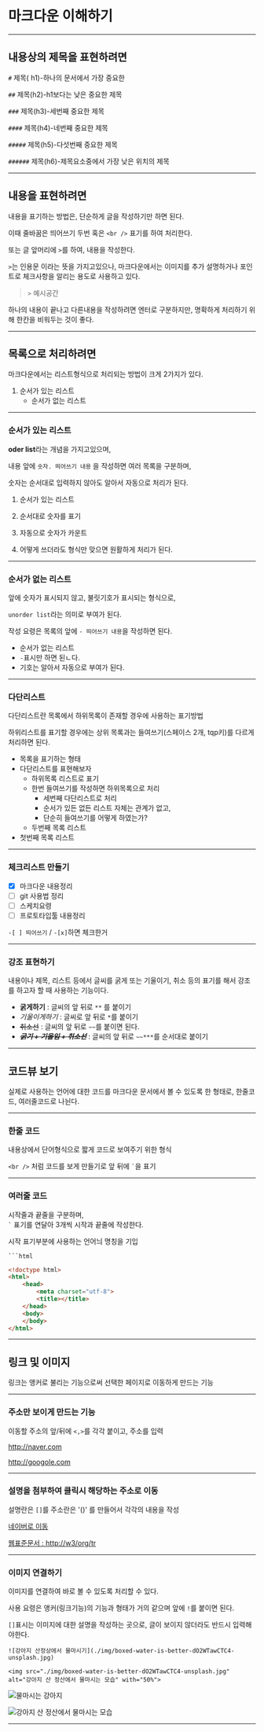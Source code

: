 # 마크다운 이해하기

---

## 내용상의 제목을 표현하려면



`#` 제목( h1)-하나의 문서에서 가장 중요한  <br />

`##` 제목(h2)-h1보다는 낮은 중요한 제목  <br />

`###` 제목(h3)-세번째 중요한 제목  <br />

`####` 제목(h4)-네번째 중요한 제목  <br />

`#####` 제목(h5)-다섯번째 중요한 제목  <br />

`######` 제목(h6)-제목요소중에서 가장 낮은 위치의 제목 <br />



---



## 내용을 표현하려면



내용을 표기하는 방법은, 단순하게 글을 작성하기만 하면 된다. <br />

이때 줄바꿈은 띄어쓰기 두번 혹은 `<br />` 표기를 하여 처리한다.



또는 글 앞머리에 `>`를 하여, 내용을 작성한다. <br />

`>`는 인용문 이라는 뜻을 가지고있으나, 마크다운에서는 이미지를 추가 설명하거나 포인트로 체크사항을 알리는 용도로 사용하고 있다. <br />

> `>` 예시공간



하나의 내용이 끝나고 다른내용을 작성하려면 엔터로 구분하지만, 명확하게 처리하기 위해 한칸을 비워두는 것이 좋다.



---



## 목록으로 처리하려면



마크다운에서는 리스트형식으로 처리되는 방법이 크게 2가지가 있다.

1. 순서가 있는 리스트
   - 순서가 없는 리스트



---



### 순서가 있는 리스트



**oder list**라는 개념을 가지고있으며, <br />

내용 앞에 `숫자. 띄어쓰기 내용` 을 작성하면 여러 목록을 구분하며, <br />

숫자는 순서대로 입력하지 않아도 알아서 자동으로 처리가 된다.

1. 순서가 있는 리스트
2. 순서대로 숫자를 표기

80. 자동으로 숫자가 카운트

900. 어떻게 쓰더라도 형식만 맞으면 원활하게 처리가 된다.



---



### 순서가 없는 리스트



앞에 숫자가 표시되지 않고, 불릿기호가 표시되는 형식으로, <br />

`unorder list`라는 의미로 부여가 된다. <br />

작성 요령은 목록의 앞에  `- 띄어쓰기 내용`을 작성하면 된다.

- 순서가 없는 리스트
- `-`표시만 하면 된ㄴ다.
- 기호는 알아서 자동으로 부여가 된다.



---



### 다단리스트



다단리스트란 목록에서 하위목록이 존재할 경우에 사용하는 표기방법 <br />

하위리스트를 표기할 경우에는 상위 목록과는 들여쓰기(스페이스 2개, tqp키)를 다르게 처리하면 된다. 

- 목록을 표기하는 형태
- 다단리스트를 표현해보자  
  - 하위목록 리스트로 표기
  - 한번 들여쓰기를 작성하면 하위목록으로 처리
    - 세번째 다단리스트로 처리
    - 순서가 있든 없든 리스트 자체는 관계가 없고,
    - 단순히 들여쓰기를 어떻게 하였는가? 
  - 두번째 목록 리스트
- 첫번째 목록 리스트



---



### 체크리스트 만들기



- [x] 마크다운 내용정리
- [ ] git 사용법 정리
- [ ] 스케치요령
- [ ] 프로토타입툴 내용정리

`-[ ] 띄어쓰기` / `-[x]`하면 체크한거



---



### 강조 표현하기



내용이나 제목, 리스트 등에서 글씨를 굵게 또는 기울이기, 취소 등의 표기를 해서 강조를 하고자 할 때 사용하는 기능이다.

- **굵게하기** : 글씨의 앞 뒤로 `**`  를 붙이기
- *기울이게하기* : 글씨로 앞 뒤로 `*`를 붙이기
- ~~취소선~~ : 글씨의 앞 뒤로 `~~`를 붙이면 된다.
- ~~***굵기 + 기울임 + 취소선***~~ : 글씨의 앞 뒤로 `~~***`를 순서대로 붙이기



---



## 코드뷰 보기



실제로 사용하는 언어에 대한 코드를 마크다운 문서에서 볼 수 있도록 한 형태로, 한줄코드, 여러줄코드로 나뉜다.



---



### 한줄 코드



내용상에서 단어형식으로 짧게 코드로 보여주기 위한 형식 <br />

`<br />` 처럼 코드를 보게 만들기로 앞 뒤에  `` ` ``을 표기



---



### 여러줄 코드



시작줄과 끝줄을 구분하며, <br />`` ` `` 표기를 연달아 3개씩 시작과 끝줄에 작성한다. <br />

시작 표기부분에 사용하는 언어늬 명칭을 기입

` ```html `

``` html
<!doctype html>
<html>
    <head>
        <meta charset="utf-8">
        <title></title>
    </head>
    <body>
    </body>
</html>
```



---



##  링크 및 이미지



링크는 앵커로 불리는 기능으로써 선택한 페이지로 이동하게 만드는 기능 <br />



---



### 주소만 보이게 만드는 기능



이동할 주소의 앞/뒤에 `<,>`를 각각 붙이고, 주소를 입력

<http://naver.com>

<http://googole.com>



---



### 설명을 첨부하여 클릭시 해당하는 주소로 이동



설명란은 `[]`를 주소란은 '()' 를 만들어서 각각의 내용을 작성

[네이버로 이동](http://naver.com)

[웹표준문서 : http://w3/org/tr](http://w3/org/tr)



---



### 이미지 연결하기



이미지를 연결하여 바로 볼 수 있도록 처리할 수 있다. <br/>

사용 요령은 앵커(링크기능)의 기능과 형태가 거의 같으며 앞에 `!`를 붙이면 된다. 

`[]`표시는 이미지에 대한 설명을 작성하는 곳으로, 글이 보이지 않더라도 반드시 입력해야한다.



`![강아지 산정상에서 물마시기](./img/boxed-water-is-better-dO2WTawCTC4-unsplash.jpg)`

`<img src="./img/boxed-water-is-better-dO2WTawCTC4-unsplash.jpg"
alt="강아지 산 정산에서 물마시는 모습"
with="50%">`



![물마시는 강아지](./img/boxed-water-is-better-dO2WTawCTC4-unsplash.jpg)

<img src="./img/boxed-water-is-better-dO2WTawCTC4-unsplash.jpg"
alt="강아지 산 정산에서 물마시는 모습"
with="50%">

---







